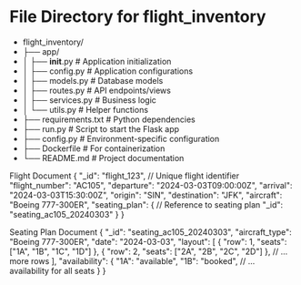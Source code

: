 # File Directory for flight_inventory

- flight_inventory/
- ├── app/
- │   ├── __init__.py   # Application initialization
- │   ├── config.py     # Application configurations
- │   ├── models.py     # Database models 
- │   ├── routes.py     # API endpoints/views
- │   ├── services.py   # Business logic
- │   └── utils.py      # Helper functions 
- ├── requirements.txt  # Python dependencies
- ├── run.py            # Script to start the Flask app
- ├── config.py         # Environment-specific configuration
- ├── Dockerfile        # For containerization
- └── README.md         # Project documentation

Flight Document
{
    "_id": "flight_123",  // Unique flight identifier
    "flight_number": "AC105",
    "departure": "2024-03-03T09:00:00Z",
    "arrival": "2024-03-03T15:30:00Z",
    "origin": "SIN",
    "destination": "JFK",
    "aircraft": "Boeing 777-300ER",
    "seating_plan": {  // Reference to seating plan
        "_id": "seating_ac105_20240303" 
    }
}

Seating Plan Document
{
    "_id": "seating_ac105_20240303", 
    "aircraft_type": "Boeing 777-300ER",
    "date": "2024-03-03",
    "layout": [
        { "row": 1,  "seats": ["1A", "1B", "1C", "1D"] },
        { "row": 2,  "seats": ["2A", "2B", "2C", "2D"] },
        // ... more rows
    ],
    "availability": {
        "1A": "available", 
        "1B": "booked",
        // ... availability for all seats
    }
}